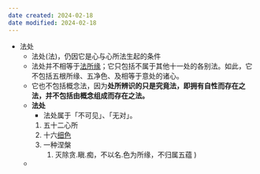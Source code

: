```yaml
---
date created: 2024-02-18
date modified: 2024-02-18
---
```

- 法处
    - 法处(法)，仍因它是心与心所法生起的条件
    - 法处并不相等于[法所缘](法所缘.md)；它只包括不属于其他十一处的各别法。如此，它不包括五根所缘、五净色、及相等于意处的诸心。
    - 它也不包括概念法，因为**处所辨识的只是究竟法，即拥有自性而存在之法，并不包括由概念组成而存在之法。**
    - **法处**
        - 法处属于「不可见」、「无对」。
        1. 五十二心所  
        2. 十六[细色](阿毗达摩概念/细色.md)  
        3. 一种涅槃  
            1. 灭除贪.瞋.痴，不以名.色为所缘，不归属五蕴 )
    - 
